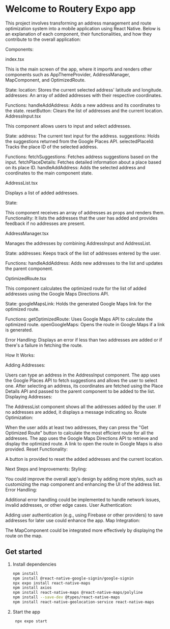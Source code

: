# Welcome to Routery Expo app

This project involves transforming an address management and route optimization system into a mobile application using React Native. Below is an explanation of each component, their functionalities, and how they contribute to the overall application:

Components:

index.tsx

This is the main screen of the app, where it imports and renders other components such as AppThemeProvider, AddressManager, MapComponent, and OptimizedRoute.

State:
location: Stores the current selected address' latitude and longitude.
addresses: An array of added addresses with their respective coordinates.

Functions:
handleAddAddress: Adds a new address and its coordinates to the state.
resetButton: Clears the list of addresses and the current location.
AddressInput.tsx

This component allows users to input and select addresses.

State:
address: The current text input for the address.
suggestions: Holds the suggestions returned from the Google Places API.
selectedPlaceId: Tracks the place ID of the selected address.

Functions:
fetchSuggestions: Fetches address suggestions based on the input.
fetchPlaceDetails: Fetches detailed information about a place based on its place ID.
handleAddAddress: Adds the selected address and coordinates to the main component state.

AddressList.tsx

Displays a list of added addresses.

State:

This component receives an array of addresses as props and renders them.
Functionality:
It lists the addresses that the user has added and provides feedback if no addresses are present.

AddressManager.tsx

Manages the addresses by combining AddressInput and AddressList.

State:
addresses: Keeps track of the list of addresses entered by the user.

Functions:
handleAddAddress: Adds new addresses to the list and updates the parent component.

OptimizedRoute.tsx

This component calculates the optimized route for the list of added addresses using the Google Maps Directions API.

State:
googleMapsLink: Holds the generated Google Maps link for the optimized route.

Functions:
getOptimizedRoute: Uses Google Maps API to calculate the optimized route.
openGoogleMaps: Opens the route in Google Maps if a link is generated.

Error Handling:
Displays an error if less than two addresses are added or if there's a failure in fetching the route.

How It Works:

Adding Addresses:

Users can type an address in the AddressInput component. The app uses the Google Places API to fetch suggestions and allows the user to select one. After selecting an address, its coordinates are fetched using the Place Details API and passed to the parent component to be added to the list.
Displaying Addresses:

The AddressList component shows all the addresses added by the user. If no addresses are added, it displays a message indicating so.
Route Optimization:

When the user adds at least two addresses, they can press the "Get Optimized Route" button to calculate the most efficient route for all the addresses. The app uses the Google Maps Directions API to retrieve and display the optimized route.
A link to open the route in Google Maps is also provided.
Reset Functionality:

A button is provided to reset the added addresses and the current location.

Next Steps and Improvements:
Styling:

You could improve the overall app's design by adding more styles, such as customizing the map component and enhancing the UI of the address list.
Error Handling:

Additional error handling could be implemented to handle network issues, invalid addresses, or other edge cases.
User Authentication:

Adding user authentication (e.g., using Firebase or other providers) to save addresses for later use could enhance the app.
Map Integration:

The MapComponent could be integrated more effectively by displaying the route on the map.

## Get started

1. Install dependencies

   ```bash
   npm install
   npm install @react-native-google-signin/google-signin 
   npx expo install react-native-maps
   npm install axios
   npm install react-native-maps @react-native-maps/polyline
   npm install --save-dev @types/react-native-maps
   npm install react-native-geolocation-service react-native-maps
   ```

2. Start the app

   ```bash
    npx expo start
   ```


